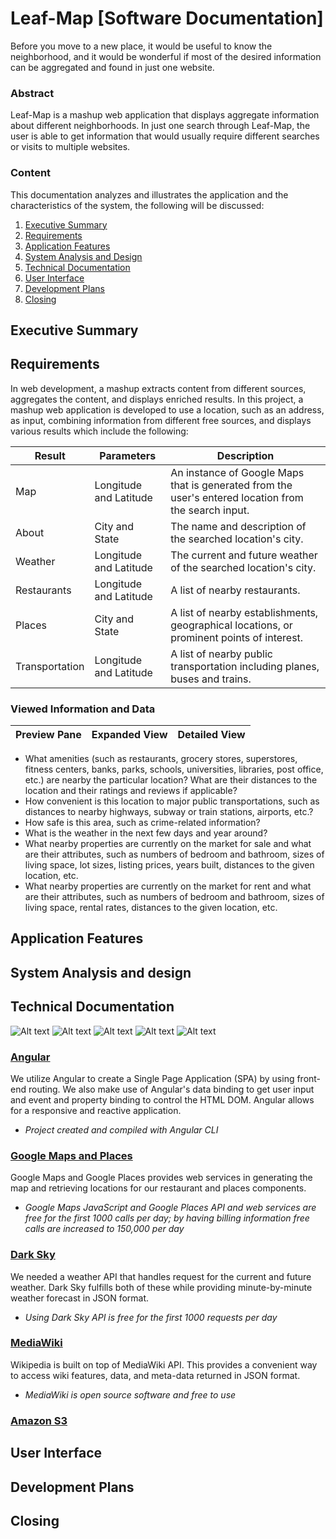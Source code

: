 # Leaf-Map [Software Documentation]
Before you move to a new place, it would be useful to know the neighborhood, and it would be wonderful if most of the desired information can be aggregated and found in just one website.

### Abstract
Leaf-Map is a mashup web application that displays aggregate information about different neighborhoods. In just one search through Leaf-Map, the user is able to get information that would usually require different searches or visits to multiple websites.

### Content
This documentation analyzes and illustrates the application and the characteristics of the system, the following will be discussed:
1. [Executive Summary](#executive-summary)
2. [Requirements](#requirements)
3. [Application Features](#application-features)
4. [System Analysis and Design](#system-analysis-and-design)
5. [Technical Documentation](#technical-documentation)
6. [User Interface](#user-interface)
7. [Development Plans](#development-plans)
8. [Closing](#closing)

## Executive Summary


## Requirements

In web development, a mashup extracts content from different sources, aggregates the content, and displays enriched results. In this project, a mashup web application is developed to use a location, such as an address, as input, combining information from different free sources, and displays various results which include the following:

| Result         | Parameters             | Description                                                                                          |
| -------------- | ---------------------- | ---------------------------------------------------------------------------------------------------- |
| Map            | Longitude and Latitude | An instance of Google Maps that is generated from the user's entered location from the search input. |
| About          | City and State         | The name and description of the searched location's city.                                            |
| Weather        | Longitude and Latitude | The current and future weather of the searched location's city.                                      |
| Restaurants    | Longitude and Latitude | A list of nearby restaurants.                                                                        |
| Places         | City and State         | A list of nearby establishments, geographical locations, or prominent points of interest.            |
| Transportation | Longitude and Latitude | A list of nearby public transportation including planes, buses and trains.                           |

### Viewed Information and Data

| Preview Pane | Expanded View | Detailed View |
| ------------ | ------------- | ------------- |


- What amenities (such as restaurants, grocery stores, superstores, fitness centers, banks, parks, schools, universities, libraries, post office, etc.) are nearby the particular location? What are their distances to the location and their ratings and reviews if applicable?
- How convenient is this location to major public transportations, such as distances to nearby highways, subway or train stations, airports, etc.?
- How safe is this area, such as crime-related information?
- What is the weather in the next few days and year around?
- What nearby properties are currently on the market for sale and what are their
attributes, such as numbers of bedroom and bathroom, sizes of living space, lot sizes,
listing prices, years built, distances to the given location, etc.
- What nearby properties are currently on the market for rent and what are their
attributes, such as numbers of bedroom and bathroom, sizes of living space, rental rates, distances to the given location, etc.

## Application Features

## System Analysis and design

## Technical Documentation

![Alt text](https://raw.github.com/koluong/ITC-mbs/master/src/assets/angular.png?raw=true "Angular")
![Alt text](https://raw.github.com/koluong/ITC-mbs/master/src/assets/googlemaps.png "Google Maps")
![Alt text](https://raw.github.com/koluong/ITC-mbs/master/src/assets/darksky.png "Dark Sky")
![Alt text](https://raw.github.com/koluong/ITC-mbs/master/src/assets/wikipedia.jpg "MediaWiki")
![Alt text](https://raw.github.com/koluong/ITC-mbs/master/src/assets/s3.png "Amazon S3")

### [Angular](https://angular.io)
We utilize Angular to create a Single Page Application (SPA) by using front-end routing. We also make use of Angular's data binding to get user input and event and property binding to control the HTML DOM. Angular allows for a responsive and reactive application.
- *Project created and compiled with Angular CLI*

### [Google Maps and Places](https://console.developers.google.com/apis/library)
Google Maps and Google Places provides web services in generating the map and retrieving locations for our restaurant and places components.
- *Google Maps JavaScript and Google Places API and web services are free for the first 1000 calls per day; by having billing information free calls are increased to 150,000 per day*

### [Dark Sky](https://darksky.net/dev/)
We needed a weather API that handles request for the current and future weather. Dark Sky fulfills both of these while providing minute-by-minute weather forecast in JSON format.
- *Using Dark Sky API is free for the first 1000 requests per day*

### [MediaWiki](https://www.mediawiki.org/wiki/API:Main_page)
Wikipedia is built on top of MediaWiki API. This provides a convenient way to access wiki features, data, and meta-data returned in JSON format.
- *MediaWiki is open source software and free to use*

### [Amazon S3](https://www.mediawiki.org/wiki/API:Main_page)


## User Interface

## Development Plans

## Closing
